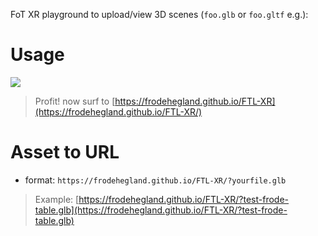 FoT XR playground to upload/view 3D scenes (`foo.glb` or `foo.gltf` e.g.):

# Usage

<img src="https://i.imgur.com/MsmZJDQ.png"/>

> Profit! now surf to [https://frodehegland.github.io/FTL-XR](https://frodehegland.github.io/FTL-XR/)

# Asset to URL

* format: `https://frodehegland.github.io/FTL-XR/?yourfile.glb`

> Example: [https://frodehegland.github.io/FTL-XR/?test-frode-table.glb](https://frodehegland.github.io/FTL-XR/?test-frode-table.glb)
